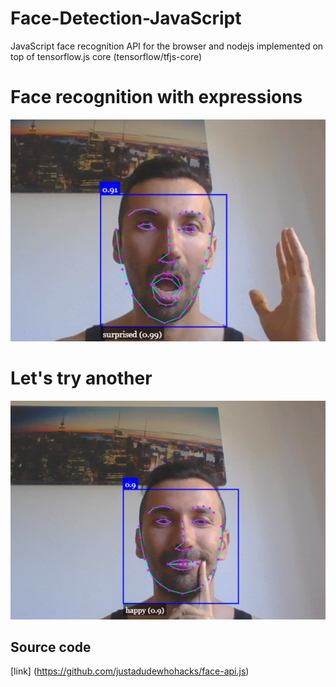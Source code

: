 # Face-Detection-JavaScript

JavaScript face recognition API for the browser and nodejs implemented on top of tensorflow.js core (tensorflow/tfjs-core)


# Face recognition with expressions

![](Capture1.PNG)




# Let's try another 
![](Capture2.png)


## Source code 
[link] (https://github.com/justadudewhohacks/face-api.js)
